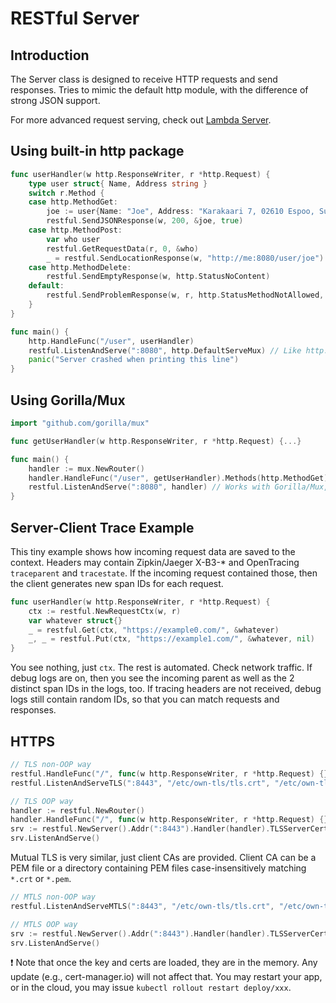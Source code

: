 # RESTful Server

## Introduction

The Server class is designed to receive HTTP requests and send responses.
Tries to mimic the default http module, with the difference of strong JSON support.

For more advanced request serving, check out [Lambda Server](lambda.md).

## Using built-in http package

```go
func userHandler(w http.ResponseWriter, r *http.Request) {
    type user struct{ Name, Address string }
    switch r.Method {
    case http.MethodGet:
        joe := user{Name: "Joe", Address: "Karakaari 7, 02610 Espoo, Suomi"}
        restful.SendJSONResponse(w, 200, &joe, true)
    case http.MethodPost:
        var who user
        restful.GetRequestData(r, 0, &who)
        _ = restful.SendLocationResponse(w, "http://me:8080/user/joe")
    case http.MethodDelete:
        restful.SendEmptyResponse(w, http.StatusNoContent)
    default:
        restful.SendProblemResponse(w, r, http.StatusMethodNotAllowed, "Leave me alone!")
    }
}

func main() {
    http.HandleFunc("/user", userHandler)
    restful.ListenAndServe(":8080", http.DefaultServeMux) // Like http.ListenAndServe(), but logs and handles K8s liveness probe, too.
    panic("Server crashed when printing this line")
}
```

## Using Gorilla/Mux

```go
import "github.com/gorilla/mux"

func getUserHandler(w http.ResponseWriter, r *http.Request) {...}

func main() {
    handler := mux.NewRouter()
    handler.HandleFunc("/user", getUserHandler).Methods(http.MethodGet)
    restful.ListenAndServe(":8080", handler) // Works with Gorilla/Mux, too.
}
```

## Server-Client Trace Example

This tiny example shows how incoming request data are saved to the context.
Headers may contain Zipkin/Jaeger X-B3-* and OpenTracing `traceparent` and `tracestate`.
If the incoming request contained those, then the client generates new span IDs for each request.

```go
func userHandler(w http.ResponseWriter, r *http.Request) {
    ctx := restful.NewRequestCtx(w, r)
    var whatever struct{}
    _ = restful.Get(ctx, "https://example0.com/", &whatever)
    _, _ = restful.Put(ctx, "https://example1.com/", &whatever, nil)
}
```

You see nothing, just `ctx`. The rest is automated. Check network traffic. If debug logs are on, then you see the incoming parent as well as the 2 distinct span IDs in the logs, too. If tracing headers are not received, debug logs still contain random IDs, so that you can match requests and responses.

## HTTPS

```go
// TLS non-OOP way
restful.HandleFunc("/", func(w http.ResponseWriter, r *http.Request) {})
restful.ListenAndServeTLS(":8443", "/etc/own-tls/tls.crt", "/etc/own-tls/tls.crt", nil)

// TLS OOP way
handler := restful.NewRouter()
handler.HandleFunc("/", func(w http.ResponseWriter, r *http.Request) {})
srv := restful.NewServer().Addr(":8443").Handler(handler).TLSServerCert("/etc/own-tls/tls.crt", "/etc/own-tls/tls.crt")
srv.ListenAndServe()
```

Mutual TLS is very similar, just client CAs are provided.
Client CA can be a PEM file or a directory containing PEM files case-insensitively matching `*.crt` or `*.pem`.

```go
// MTLS non-OOP way
restful.ListenAndServeMTLS(":8443", "/etc/own-tls/tls.crt", "/etc/own-tls/tls.crt", "/etc/clientcas", false, nil)

// MTLS OOP way
srv := restful.NewServer().Addr(":8443").Handler(handler).TLSServerCert("/etc/own-tls/tls.crt", "/etc/own-tls/tls.crt").TLSClientCert("/etc/clientcas", false)
srv.ListenAndServe()
```

❗ Note that once the key and certs are loaded, they are in the memory.
Any update (e.g., cert-manager.io) will not affect that.
You may restart your app, or in the cloud, you may issue `kubectl rollout restart deploy/xxx`.
